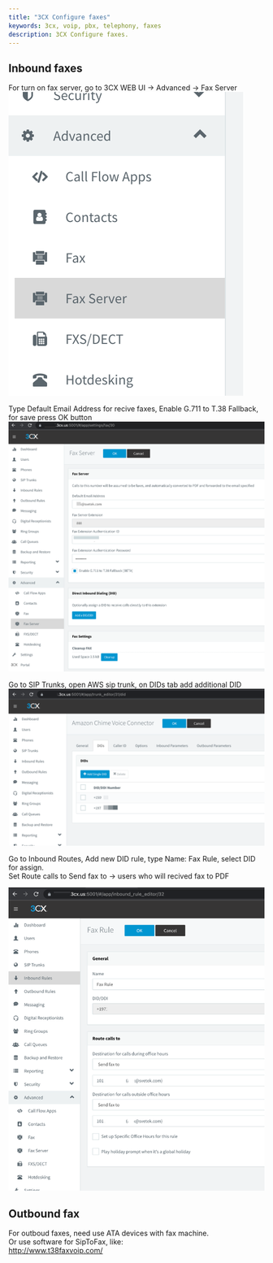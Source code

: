 ```yaml
---
title: "3CX Configure faxes"
keywords: 3cx, voip, pbx, telephony, faxes
description: 3CX Configure faxes.
---
```


## Inbound faxes
For turn on fax server, go to 3CX WEB UI -> Advanced -> Fax Server  
![](images/3CX_FAXES_01.png)

Type Default Email Address for recive faxes, Enable G.711 to T.38 Fallback, for save press OK button     
![](images/3CX_FAXES_02.png)

Go to SIP Trunks, open AWS sip trunk, on DIDs tab add additional DID  
![](images/3CX_FAXES_03.png)

Go to Inbound Routes, Add new DID rule, type Name: Fax Rule, select DID for assign.  
Set Route calls to Send fax to -> users who will recived fax to PDF

![](images/3CX_FAXES_04.png)

## Outbound fax
For outboud faxes, need use ATA devices with fax machine.  
Or use software for SipToFax, like:  
http://www.t38faxvoip.com/  